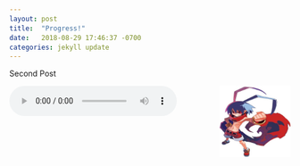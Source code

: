 ```yaml
---
layout: post
title:  "Progress!"
date:   2018-08-29 17:46:37 -0700
categories: jekyll update
---
```

Second Post

<script src="/assets/js/main.js"></script>
<img id="swapImage" src="/assets/img/Laharl_DS.jpg" alt="Test"  style = "float:right" height="128" width="128">
<audio src="/assets/audio/thedangeroussummer.mp3" controls>
<p>Your browser does not support the audio element.</p>
</audio>